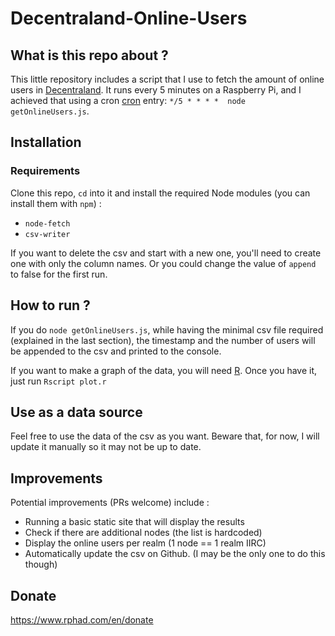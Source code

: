# Decentraland-Online-Users
## What is this repo about ?
This little repository includes a script that I use to fetch the amount of online users in [Decentraland](https://www.decentraland.org). It runs every 5 minutes on a Raspberry Pi, and I achieved that using a cron [cron](https://en.wikipedia.org/wiki/Cron) entry: `*/5 * * * *  node getOnlineUsers.js`.

## Installation

### Requirements

Clone this repo, `cd` into it and install the required Node modules (you can install them with `npm`) :
- `node-fetch`
- `csv-writer`

If you want to delete the csv and start with a new one, you'll need to create one with only the column names. Or you could change the value of `append` to false for the first run.

## How to run ?

If you do `node getOnlineUsers.js`, while having the minimal csv file required (explained in the last section), the timestamp and the number of users will be appended to the csv and printed to the console.

If you want to make a graph of the data, you will need [R](https://en.wikipedia.org/wiki/R_(programming_language)). Once you have it, just run `Rscript plot.r`


## Use as a data source 

Feel free to use the data of the csv as you want. Beware that, for now, I will update it manually so it may not be up to date. 


## Improvements
Potential improvements (PRs welcome) include : 

- Running a basic static site that will display the results
- Check if there are additional nodes (the list is hardcoded)
- Display the online users per realm (1 node == 1 realm IIRC) 
- Automatically update the csv on Github. (I may be the only one to do this though)

## Donate

https://www.rphad.com/en/donate
